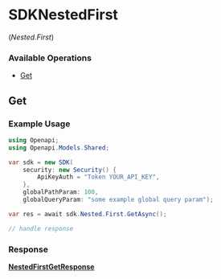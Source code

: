 # SDKNestedFirst
(*Nested.First*)

### Available Operations

* [Get](#get)

## Get

### Example Usage

```csharp
using Openapi;
using Openapi.Models.Shared;

var sdk = new SDK(
    security: new Security() {
        ApiKeyAuth = "Token YOUR_API_KEY",
    },
    globalPathParam: 100,
    globalQueryParam: "some example global query param");

var res = await sdk.Nested.First.GetAsync();

// handle response
```


### Response

**[NestedFirstGetResponse](../../Models/Operations/NestedFirstGetResponse.md)**

